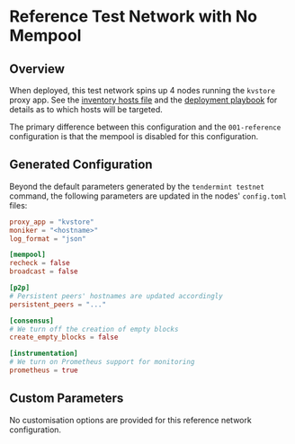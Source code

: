 # Reference Test Network with No Mempool

## Overview
When deployed, this test network spins up 4 nodes running the `kvstore` proxy
app. See the [inventory hosts file](../../inventory/hosts) and the [deployment
playbook](deploy.yml) for details as to which hosts will be targeted.

The primary difference between this configuration and the `001-reference`
configuration is that the mempool is disabled for this configuration.

## Generated Configuration
Beyond the default parameters generated by the `tendermint testnet` command, the
following parameters are updated in the nodes' `config.toml` files:

```toml
proxy_app = "kvstore"
moniker = "<hostname>"
log_format = "json"

[mempool]
recheck = false
broadcast = false

[p2p]
# Persistent peers' hostnames are updated accordingly
persistent_peers = "..."

[consensus]
# We turn off the creation of empty blocks
create_empty_blocks = false

[instrumentation]
# We turn on Prometheus support for monitoring
prometheus = true
```

## Custom Parameters
No customisation options are provided for this reference network configuration.
